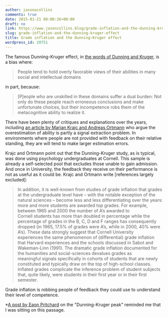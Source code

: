 ```yaml
---
author: jasonacollins
comments: true
date: 2015-01-21 08:00:26+00:00
draft: no
link: https://www.jasoncollins.blog/grade-inflation-and-the-dunning-kruger-effect/
slug: grade-inflation-and-the-dunning-kruger-effect
title: Grade inflation and the Dunning-Kruger effect
wordpress_id: 20751
---
```


The famous Dunning-Kruger effect, in [the words of Dunning and Kruger](https://doi.org/10.1037%2F0022-3514.77.6.1121), is a bias where:


<blockquote>People tend to hold overly favorable views of their abilities in many social and intellectual domains</blockquote>


in part, because:


<blockquote>[P]eople who are unskilled in these domains suffer a dual burden: Not only do these people reach erroneous conclusions and make unfortunate choices, but their incompetence robs them of the metacognitive ability to realize it.</blockquote>


There have been plenty of critiques and explanations over the years, including [an article by Marian Krajc and Andreas Ortmann](https://doi.org/10.1016/j.joep.2007.12.006) who argue the overestimation of ability is partly a signal extraction problem. In environments where people are not provided with feedback on their relative standing, they are will tend to make larger estimation errors.

Krajc and Ortmann point out that the Dunning-Kruger study, as is typical, was done using psychology undergraduates at Cornell. This sample is already a self-selected pool that excludes those unable to gain admission. And once in University, the feedback they receive on their performance is not as useful as it could be. Krajc and Ortmann write [references largely excluded]:


<blockquote>In addition, it is well-known from studies of grade inflation that grades at the undergraduate level have – with the notable exception of the natural sciences – become less and less differentiating over the years: more and more students are awarded top grades. For example, between 1965 and 2000 the number of A’s awarded to Cornell students has more than doubled in percentage while the percentage of grades in the B, C, D and F ranges has consequently dropped (in 1965, 17.5% of grades were A’s, while in 2000, 40% were A’s). These data strongly suggest that Cornell University experiences the same phenomenon of (differential) grade inflation that Harvard experiences and the schools discussed in Sabot and Wakeman-Linn (1991). The dramatic grade inflation documented for the humanities and social-sciences devalues grades as meaningful signals specifically in cohorts of students that are newly constituted and typically draw on the top of high-school classes. Inflated grades complicate the inference problem of student subjects that, quite likely, were students in their first year or in their first semester.</blockquote>


Grade inflation is robbing people of feedback they could use to understand their level of competence.

*[A post by Eaon Pritchard](http://www.warc.com/Blogs/The_DunningKruger_Peak_of_Advertising.blog?ID=1998) on the "Dunning-Kruger peak" reminded me that I was sitting on this passage.
